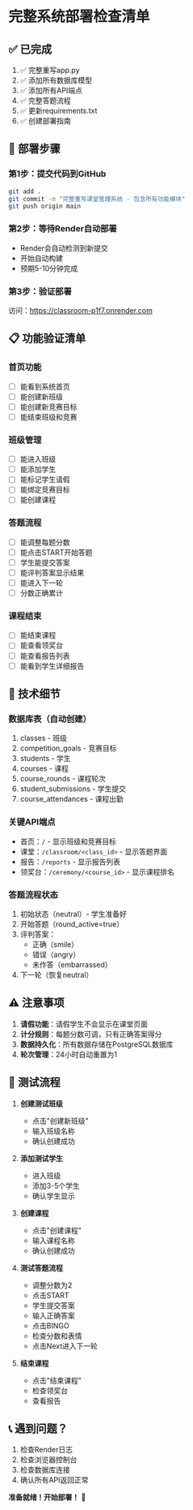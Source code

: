 # 完整系统部署检查清单

## ✅ 已完成

1. ✅ 完整重写app.py
2. ✅ 添加所有数据库模型
3. ✅ 添加所有API端点
4. ✅ 完整答题流程
5. ✅ 更新requirements.txt
6. ✅ 创建部署指南

## 🚀 部署步骤

### 第1步：提交代码到GitHub
```bash
git add .
git commit -m "完整重写课堂管理系统 - 包含所有功能模块"
git push origin main
```

### 第2步：等待Render自动部署
- Render会自动检测到新提交
- 开始自动构建
- 预期5-10分钟完成

### 第3步：验证部署
访问：https://classroom-p1f7.onrender.com

## 📋 功能验证清单

### 首页功能
- [ ] 能看到系统首页
- [ ] 能创建新班级
- [ ] 能创建新竞赛目标
- [ ] 能结束班级和竞赛

### 班级管理
- [ ] 能进入班级
- [ ] 能添加学生
- [ ] 能标记学生请假
- [ ] 能绑定竞赛目标
- [ ] 能创建课程

### 答题流程
- [ ] 能调整每题分数
- [ ] 能点击START开始答题
- [ ] 学生能提交答案
- [ ] 能评判答案显示结果
- [ ] 能进入下一轮
- [ ] 分数正确累计

### 课程结束
- [ ] 能结束课程
- [ ] 能查看领奖台
- [ ] 能查看报告列表
- [ ] 能看到学生详细报告

## 🔧 技术细节

### 数据库表（自动创建）
1. classes - 班级
2. competition_goals - 竞赛目标
3. students - 学生
4. courses - 课程
5. course_rounds - 课程轮次
6. student_submissions - 学生提交
7. course_attendances - 课程出勤

### 关键API端点
- 首页：`/` - 显示班级和竞赛目标
- 课堂：`/classroom/<class_id>` - 显示答题界面
- 报告：`/reports` - 显示报告列表
- 领奖台：`/ceremony/<course_id>` - 显示课程排名

### 答题流程状态
1. 初始状态（neutral）- 学生准备好
2. 开始答题（round_active=true）
3. 评判答案：
   - 正确（smile）
   - 错误（angry）
   - 未作答（embarrassed）
4. 下一轮（恢复neutral）

## ⚠️ 注意事项

1. **请假功能**：请假学生不会显示在课堂页面
2. **计分规则**：每题分数可调，只有正确答案得分
3. **数据持久化**：所有数据存储在PostgreSQL数据库
4. **轮次管理**：24小时自动重置为1

## 🎯 测试流程

1. **创建测试班级**
   - 点击"创建新班级"
   - 输入班级名称
   - 确认创建成功

2. **添加测试学生**
   - 进入班级
   - 添加3-5个学生
   - 确认学生显示

3. **创建课程**
   - 点击"创建课程"
   - 输入课程名称
   - 确认创建成功

4. **测试答题流程**
   - 调整分数为2
   - 点击START
   - 学生提交答案
   - 输入正确答案
   - 点击BINGO
   - 检查分数和表情
   - 点击Next进入下一轮

5. **结束课程**
   - 点击"结束课程"
   - 检查领奖台
   - 查看报告

## 📞 遇到问题？

1. 检查Render日志
2. 检查浏览器控制台
3. 检查数据库连接
4. 确认所有API返回正常

**准备就绪！开始部署！** 🚀


